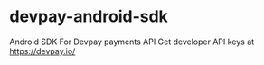 # devpay-android-sdk
Android SDK For Devpay payments API Get developer API keys at https://devpay.io/
